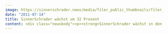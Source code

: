 ```yaml
---
image: https://sinnerschrader.news/media/filer_public_thumbnails/filer_public/b9/18/b9180416-5ae5-4a82-83e4-db518b61012d/varfoldersdjk8pxf42x64d8fxslz8jcc8fc0000gnttmpu9cj2t__480x288_q85_crop_subsampling-2_upscale.png
date: "2011-07-14"
title: SinnerSchrader wächst um 32 Prozent
content: <div class="newsbody"><p><strong>SinnerSchrader wächst in den ersten neun Monaten 2010/2011 um 32 Prozent / Operatives Ergebnis verdoppelt / Wachstumsstrategie bestätigt</strong></p><p>SinnerSchrader hat die ersten neun Monate des Geschäftsjahres 2010/2011 (1. September 2010 bis 31. Mai 2011) mit einem Nettoumsatz von 22,6 Mio. Euro abgeschlossen. Der Nettoumsatz stieg gegenüber dem gleichen Zeitraum des Vorjahres um 31,9 Prozent. Im dritten Quartal betrug er 7,8 Mio. Euro und lag damit 32,6 Prozent über dem dritten Quartal 2009/2010. Die Umsatzzahlen des ersten und des zweiten Quartals wurden um 1,2 Prozent bzw. 9,0 Prozent übertroffen.</p><p>Die Umsatzentwicklung dokumentiert SinnerSchraders auf Wachstum ausgerichtete Strategie für das Geschäftsjahr 2010/2011. Bereits im ersten Halbjahr hatte SinnerSchrader mehrere neue Geschäftsinitiativen gestartet und sein Leistungsportfolio gegen Ende des dritten Quartals mit Blick auf die zunehmende Bedeutung mobiler Endgeräte für das digitale Marketing mit der Übernahme der TIC-mobile GmbH in Berlin weiter ausgebaut. Die in SinnerSchrader Mobile GmbH umbenannte jüngste Tochter in der SinnerSchrader-Gruppe wird ab dem nächsten Quartal für weitere Wachstumsimpulse sorgen, z. B. durch mobile Applikationen für simfy, Deutschlands führenden Anbieter von Musik-Streaming-Diensten.</p><p>Neben dem Ausbau des Leistungsportfolios sorgen auch die Erfolge bei der Gewinnung neuer Kunden für die hohe Wachstumsdynamik. So hat die SinnerSchrader-Agentur im Berichtsquartal mit einem Aboportal ein erstes Projekt für die Bauer Media Group umgesetzt, das sie auch zukünftig betreut. Mit einer umfangreichen Kampagne für TUIfly.com hat die im Februar gegründete Kreativagentur Haasenstein im dritten Quartal ihre erste Arbeit realisiert.</p><p>Das Umsatzwachstum schlägt sich auch positiv in der Entwicklung des operativen Ergebnisses (EBITA) und des Konzernergebnisses nieder. In den ersten neun Monaten hat sich das EBITA von 1,05 Mio. Euro im Vorjahreszeitraum auf 2,0 Mio. Euro im laufenden Geschäftsjahr fast verdoppelt. Die Zuwachsrate im Konzernergebnis liegt sogar noch darüber und in den ersten neun Monaten konnte mit 1,1 Mio. Euro oder 10 Cent je Aktie schon der Wert des gesamten Vorjahres erreicht werden.</p><p>Kosten und Vorleistungen für den Geschäftsausbau führten jedoch wie erwartet im dritten Quartal zu einer deutlichen Verlangsamung der Ergebnisentwicklung. Das EBITA fiel mit 0,3 Mio. Euro zwar noch leicht besser aus als im Vorjahresquartal (0,25 Mio. Euro), blieb aber deutlich hinter den Ergebnissen der ersten beiden Quartale zurück. Das Konzernergebnis lag im dritten Quartal bei 0,1 Mio. Euro.</p><p>Damit sieht SinnerSchrader seine Prognose nach Abschluss des ersten Halbjahres bestätigt, dass der Nettoumsatz im Gesamtjahr mehr als 25 Prozent über dem Wert des Vorjahres liegen wird, das Wachstum des operativen Ergebnisses aller Voraussicht nach aber den ursprünglichen Prognosekorridor zwischen 15 bis 20 Prozent nicht übertreffen wird.</p><p>Die Investitionen in den Ausbau der SinnerSchrader-Gruppe und eine höhere Mittelbindung im Working Capital haben zusammen mit der Dividendenausschüttung im Dezember einen Rückgang des Bestandes an liquiden Mitteln gegenüber dem Stand am 31. August 2010 um 2,5 Mio. Euro auf 5,8 Mio. Euro zur Folge. Die Eigenkapitalquote lag zum Stichtag bei 54,3 Prozent. Am 31. Mai 2011 waren in der SinnerSchrader-Gruppe 396 Mitarbeiter beschäftigt.</p><p>Der Quartalsfinanzbericht kann heute ab 15 Uhr im Internet unter <a href="http&#58;//www.wkn514190.de/s2ir/de/Finanzberichte.html">www.wkn514190.de/s2ir/de/Finanzberichte.html</a> abgerufen werden.</p><p><strong>Über SinnerSchrader<br/></strong>SinnerSchrader gehört zu den führenden Digitalagenturen in Deutschland. SinnerSchrader entwickelt interaktive Strategien, Plattformen und Applikationen, die radikale Beziehungen zwischen Konsumenten und Marken schaffen. In der SinnerSchrader-Gruppe arbeiten rund 400 Mitarbeiter an den Standorten Hamburg, Frankfurt am Main, Berlin und Hannover für Kunden wie TUI, Tchibo, simyo, REWE, comdirect bank, Gucci Group, OTTO, mobilcom-debitel und Steigenberger. SinnerSchrader wurde 1996 gegründet und ist seit 1999 börsennotiert.</p><p><a class="news-backlink" href="/de/"><svg class="svg-ico svg-ico--arrow-left"><use xlink&#58;href="#arrow-down"></use></svg>Zurück zur Presse Übersicht</a></p></div>
---
```

